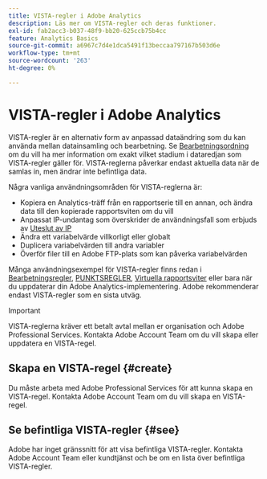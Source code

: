 ```yaml
---
title: VISTA-regler i Adobe Analytics
description: Läs mer om VISTA-regler och deras funktioner.
exl-id: fab2acc3-b037-48f9-bb20-625ccb75b4cc
feature: Analytics Basics
source-git-commit: a6967c7d4e1dca5491f13beccaa797167b503d6e
workflow-type: tm+mt
source-wordcount: '263'
ht-degree: 0%

---
```


# VISTA-regler i Adobe Analytics

VISTA-regler är en alternativ form av anpassad dataändring som du kan använda mellan datainsamling och bearbetning. Se [Bearbetningsordning](processing-order.md) om du vill ha mer information om exakt vilket stadium i dataredjan som VISTA-regler gäller för. VISTA-reglerna påverkar endast aktuella data när de samlas in, men ändrar inte befintliga data.

Några vanliga användningsområden för VISTA-reglerna är:

* Kopiera en Analytics-träff från en rapportserie till en annan, och ändra data till den kopierade rapportsviten om du vill
* Anpassat IP-undantag som överskrider de användningsfall som erbjuds av [Uteslut av IP](/help/admin/tools/exclude-ip.md)
* Ändra ett variabelvärde villkorligt eller globalt
* Duplicera variabelvärden till andra variabler
* Överför filer till en Adobe FTP-plats som kan påverka variabelvärden

Många användningsexempel för VISTA-regler finns redan i [Bearbetningsregler](/help/admin/tools/manage-rs/edit-settings/general/processing-rules/pr-overview.md), [PUNKTSREGLER](/help/admin/tools/manage-rs/edit-settings/general/bot-removal/bot-rules.md), [Virtuella rapportsviter](/help/components/vrs/vrs-about.md) eller bara när du uppdaterar din Adobe Analytics-implementering. Adobe rekommenderar endast VISTA-regler som en sista utväg.

>[!IMPORTANT]
>
>VISTA-reglerna kräver ett betalt avtal mellan er organisation och Adobe Professional Services. Kontakta Adobe Account Team om du vill skapa eller uppdatera en VISTA-regel.

## Skapa en VISTA-regel {#create}

Du måste arbeta med Adobe Professional Services för att kunna skapa en VISTA-regel. Kontakta Adobe Account Team om du vill skapa en VISTA-regel.

## Se befintliga VISTA-regler {#see}

Adobe har inget gränssnitt för att visa befintliga VISTA-regler. Kontakta Adobe Account Team eller kundtjänst och be om en lista över befintliga VISTA-regler.
